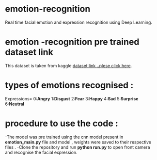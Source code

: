 # emotion-recognition
Real time facial emotion and expression recognition using Deep Learning.

# emotion -recognition pre trained dataset link 
This dataset is taken from kaggle [dataset link ..plese click here](https://drive.google.com/file/d/1mvoYppdeiOSLx2lGE7Ow6rGlU5IIXxy6/view?usp=sharing).

# types of emotions recognised : 
Expressions=
0:**Angry**
1:**Disgust**
2:**Fear**
3:**Happy**
4:**Sad**
5:**Surprise**
6:**Neutral**

# procedure to use the code :
-The model was pre trained using the cnn model present in **emotion_main.py** file and model , weights were saved to their respective files .
-Clone the repository and run **python run.py** to open front camera and recognise the facial expression. 
